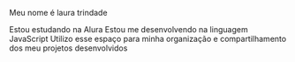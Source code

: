 Meu nome é laura trindade 

Estou estudando na Alura
Estou me desenvolvendo na linguagem JavaScript
Utilizo esse espaço para minha organização e compartilhamento dos meu projetos desenvolvidos
